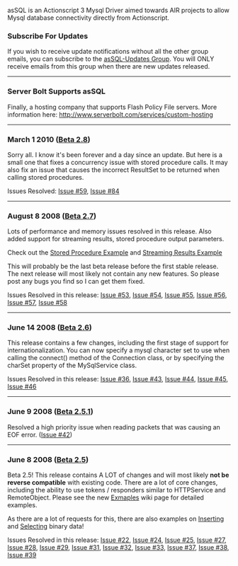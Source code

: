 asSQL is an Actionscript 3 Mysql Driver aimed towards AIR projects to allow Mysql database connectivity directly from Actionscript.

### Subscribe For Updates ###
If you wish to receive update notifications without all the other group emails, you can subscribe to the [asSQL-Updates Group](http://groups.google.com/group/assql-updates). You will ONLY receive emails from this group when there are new updates released.


---


### Server Bolt Supports asSQL ###

Finally, a hosting company that supports Flash Policy File servers. More information here: http://www.serverbolt.com/services/custom-hosting


---


### March 1 2010 ([Beta 2.8](http://assql.googlecode.com/files/asSQL-Beta2.8.swc)) ###

Sorry all. I know it's been forever and a day since an update. But here is a small one that fixes a concurrency issue with stored procedure calls. It may also fix an issue that causes the incorrect ResultSet to be returned when calling stored procedures.

Issues Resolved: [Issue #59](https://code.google.com/p/assql/issues/detail?id=#59), [Issue #84](https://code.google.com/p/assql/issues/detail?id=#84)

---


### August 8 2008 ([Beta 2.7](http://assql.googlecode.com/files/asSQL-Beta2.7.swc)) ###

Lots of performance and memory issues resolved in this release. Also added support for streaming results, stored procedure output parameters.

Check out the [Stored Procedure Example](Examples#Stored_Procedure_Example.md) and [Streaming Results Example](Examples#Streaming_Results.md)

This will probably be the last beta release before the first stable release. The next release will most likely not contain any new features. So please post any bugs you find so I can get them fixed.

Issues Resolved in this release: [Issue #53](https://code.google.com/p/assql/issues/detail?id=#53), [Issue #54](https://code.google.com/p/assql/issues/detail?id=#54), [Issue #55](https://code.google.com/p/assql/issues/detail?id=#55), [Issue #56](https://code.google.com/p/assql/issues/detail?id=#56), [Issue #57](https://code.google.com/p/assql/issues/detail?id=#57), [Issue #58](https://code.google.com/p/assql/issues/detail?id=#58)


---


### June 14 2008 ([Beta 2.6](http://assql.googlecode.com/files/asSQL-Beta2.6.swc)) ###

This release contains a few changes, including the first stage of support for internationalization. You can now specify a mysql character set to use when calling the connect() method of the Connection class, or by specifying the charSet property of the MySqlService class.

Issues Resolved in this release: [Issue #36](https://code.google.com/p/assql/issues/detail?id=#36), [Issue #43](https://code.google.com/p/assql/issues/detail?id=#43), [Issue #44](https://code.google.com/p/assql/issues/detail?id=#44), [Issue #45](https://code.google.com/p/assql/issues/detail?id=#45), [Issue #46](https://code.google.com/p/assql/issues/detail?id=#46)


---


### June 9 2008 ([Beta 2.5.1](http://assql.googlecode.com/files/asSQL-Beta2.5.1.swc)) ###

Resolved a high priority issue when reading packets that was causing an EOF error. ([Issue #42](https://code.google.com/p/assql/issues/detail?id=#42))


---


### June 8 2008 ([Beta 2.5](http://assql.googlecode.com/files/asSQL-Beta2.5.swc)) ###

Beta 2.5! This release contains A LOT of changes and will most likely **not be reverse compatible** with existing code. There are a lot of core changes, including the ability to use tokens / responders similar to HTTPService and RemoteObject. Please see the new [Exmaples](http://code.google.com/p/assql/wiki/Examples) wiki page for detailed examples.

As there are a lot of requests for this, there are also examples on [Inserting](http://code.google.com/p/assql/wiki/Examples#Inserting_Binary_Data_Example) and [Selecting](http://code.google.com/p/assql/wiki/Examples#Selecting_Binary_Data_Example) binary data!

Issues Resolved in this release: [Issue #22](https://code.google.com/p/assql/issues/detail?id=#22), [Issue #24](https://code.google.com/p/assql/issues/detail?id=#24), [Issue #25](https://code.google.com/p/assql/issues/detail?id=#25), [Issue #27](https://code.google.com/p/assql/issues/detail?id=#27), [Issue #28](https://code.google.com/p/assql/issues/detail?id=#28), [Issue #29](https://code.google.com/p/assql/issues/detail?id=#29), [Issue #31](https://code.google.com/p/assql/issues/detail?id=#31), [Issue #32](https://code.google.com/p/assql/issues/detail?id=#32), [Issue #33](https://code.google.com/p/assql/issues/detail?id=#33), [Issue #37](https://code.google.com/p/assql/issues/detail?id=#37), [Issue #38](https://code.google.com/p/assql/issues/detail?id=#38), [Issue #39](https://code.google.com/p/assql/issues/detail?id=#39)